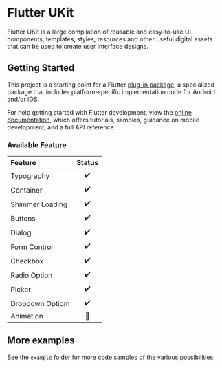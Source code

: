 # Flutter UKit

Flutter UKit is a large compilation of reusable and easy-to-use UI components, templates, styles, resources and other useful digital assets that can be used to create user interface designs.

## Getting Started

This project is a starting point for a Flutter
[plug-in package](https://flutter.dev/developing-packages/),
a specialized package that includes platform-specific implementation code for
Android and/or iOS.

For help getting started with Flutter development, view the
[online documentation](https://flutter.dev/docs), which offers tutorials,
samples, guidance on mobile development, and a full API reference.


### Available Feature
| Feature                | Status|
| :---                   | :---: |
| Typography             |   ✔️   |
| Container              |   ✔️   |
| Shimmer Loading        |   ✔️   |
| Buttons                |   ✔️   |
| Dialog                 |   ✔️   |
| Form Control           |   ✔️   |
| Checkbox               |   ✔️   |
| Radio Option           |   ✔️   |
| Picker                 |   ✔️   |
| Dropdown Optiom        |   ✔️   |
| Animation              |   🚧  |

## More examples
See the `example` folder for more code samples of the various possibilities.

